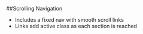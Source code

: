 ##Scrolling Navigation

* Includes a fixed nav with smooth scroll links
* Links add active class as each section is reached